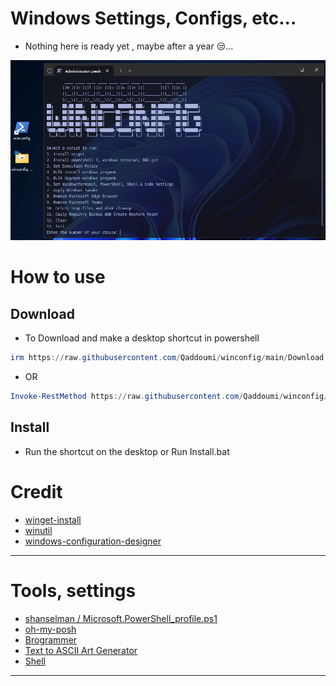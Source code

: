 # Windows Settings, Configs, etc...

- Nothing here is ready yet , maybe after a year 😒...

![screen-install](./Images/Screenshot%202024-08-15.png)


# How to use

## Download

- To Download and make a desktop shortcut in powershell

```powershell
irm https://raw.githubusercontent.com/Qaddoumi/winconfig/main/Download | iex
```

- OR

```powershell
Invoke-RestMethod https://raw.githubusercontent.com/Qaddoumi/winconfig/main/Download | Invoke-Expression
```

## Install
- Run the shortcut on the desktop or Run Install.bat

# Credit
- [winget-install](https://github.com/asheroto/winget-install)
- [winutil](https://github.com/ChrisTitusTech/winutil)
- [windows-configuration-designer](https://github.com/letsdoautomation/windows-configuration-designer)
- --
# Tools, settings 
- [shanselman / Microsoft.PowerShell_profile.ps1](https://gist.github.com/shanselman)
- [oh-my-posh](https://github.com/JanDeDobbeleer/oh-my-posh)
- [Brogrammer](https://windowsterminalthemes.dev/)
- [Text to ASCII Art Generator](http://patorjk.com/software/taag/)
- [Shell](https://github.com/moudey/Shell)
- --
